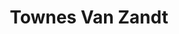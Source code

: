 ---
title: "Townes Van Zandt"
summary: "Townes Van Zandt is the third studio album by the American singer-songwriter Townes Van Zandt, released in September 1969 by Poppy Records. It includes re-recordings of four songs from his 1968 debut album, including the first song he ever wrote, \"Waitin' Around to Die\"."
image: "townes-van-zandt.jpg"
apple_music_artist_url: "https://music.apple.com/gb/artist/townes-van-zandt/657309"
wikipedia_url: "https://en.wikipedia.org/wiki/Townes_Van_Zandt_(album)"
---